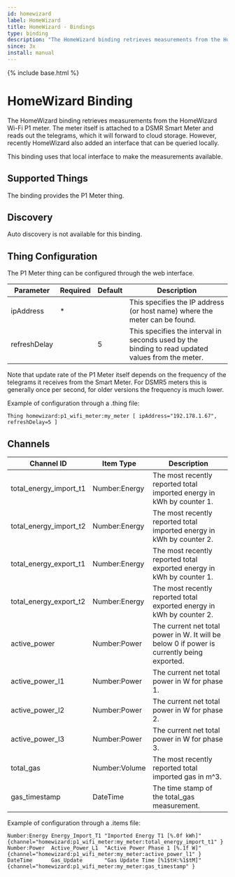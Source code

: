 ```yaml
---
id: homewizard
label: HomeWizard
title: HomeWizard - Bindings
type: binding
description: "The HomeWizard binding retrieves measurements from the HomeWizard Wi-Fi P1 meter."
since: 3x
install: manual
---
```


<!-- Attention authors: Do not edit directly. Please add your changes to the appropriate source repository -->

{% include base.html %}

# HomeWizard Binding

The HomeWizard binding retrieves measurements from the HomeWizard Wi-Fi P1 meter.
The meter itself is attached to a DSMR Smart Meter and reads out the telegrams, which it will forward to cloud storage. 
However, recently HomeWizard also added an interface that can be queried locally.

This binding uses that local interface to make the measurements available.

## Supported Things

The binding provides the P1 Meter thing.

## Discovery

Auto discovery is not available for this binding.

## Thing Configuration

The P1 Meter thing can be configured through the web interface.

| Parameter    | Required | Default | Description                                                                                       |
|--------------|----------|---------|---------------------------------------------------------------------------------------------------|
| ipAddress    | *        |         | This specifies the IP address (or host name) where the meter can be found.                        |
| refreshDelay |          | 5       | This specifies the interval in seconds used by the binding to read updated values from the meter. |

Note that update rate of the P1 Meter itself depends on the frequency of the telegrams it receives from the Smart Meter.
For DSMR5 meters this is generally once per second, for older versions the frequency is much lower.

Example of configuration through a .thing file:

```
Thing homewizard:p1_wifi_meter:my_meter [ ipAddress="192.178.1.67", refreshDelay=5 ]
```

## Channels

| Channel ID             | Item Type     | Description                                                                                |
|------------------------|---------------|--------------------------------------------------------------------------------------------|
| total_energy_import_t1 | Number:Energy | The most recently reported total imported energy in kWh by counter 1.                      |
| total_energy_import_t2 | Number:Energy | The most recently reported total imported energy in kWh by counter 2.                      |
| total_energy_export_t1 | Number:Energy | The most recently reported total exported energy in kWh by counter 1.                      |
| total_energy_export_t2 | Number:Energy | The most recently reported total exported energy in kWh by counter 2.                      |
| active_power           | Number:Power  | The current net total power in W. It will be below 0 if power is currently being exported. |
| active_power_l1        | Number:Power  | The current net total power in W for phase 1.                                              |
| active_power_l2        | Number:Power  | The current net total power in W for phase 2.                                              |
| active_power_l3        | Number:Power  | The current net total power in W for phase 3.                                              |
| total_gas              | Number:Volume | The most recently reported total imported gas in m^3.                                      |
| gas_timestamp          | DateTime      | The time stamp of the total_gas measurement.                                               |


Example of configuration through a .items file:

```
Number:Energy Energy_Import_T1 "Imported Energy T1 [%.0f kWh]" {channel="homewizard:p1_wifi_meter:my_meter:total_energy_import_t1" }
Number:Power  Active_Power_L1  "Active Power Phase 1 [%.1f W]" {channel="homewizard:p1_wifi_meter:my_meter:active_power_l1" }
DateTime      Gas_Update       "Gas Update Time [%1$tH:%1$tM]" {channel="homewizard:p1_wifi_meter:my_meter:gas_timestamp" }
```
